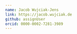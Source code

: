 ```yaml
---
name: Jacob Wujciak-Jens
link: https://jacob.wujciak.de
github: assignUser
orcid: 0000-0002-7281-3989
---
```

